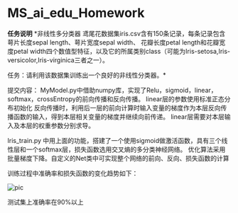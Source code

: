 # MS_ai_edu_Homework
**任务说明**
*非线性多分类器
鸢尾花数据集iris.csv含有150条记录，每条记录包含萼片长度sepal length、萼片宽度sepal width、 花瓣长度petal length和花瓣宽度petal width四个数值型特征，以及它的所属类别class（可能为Iris-setosa,Iris-versicolor,Iris-virginica三者之一）。

任务：请利用该数据集训练出一个良好的非线性分类器。*

提交内容：
MyModel.py中借助numpy库，实现了Relu，sigmoid，linear，softmax，crossEntropy的前向传播和反向传播。
linear层的参数使用标准正态分布初始化
反向传播时，利用后一层的前向计算时输入变量的梯度作为本层反向传播函数的输入，得到本层相关变量的梯度并继续向前传递。
linear层需要对本层输入及本层的权重参数分别求导。




Iris_train.py 中用上面的功能，搭建了一个使用sigmoid做激活函数，具有三个线性层和一个softmax层，损失函数选用交叉熵的多分类神经网络。
优化算法采用批量梯度下降。自定义的Net类中可实现整个网络的前向、反向、损失函数的计算

训练过程中准确率和损失函数的变化趋势如下：


![pic](https://github.com/yulong-XJTU/MS_ai_edu_Homework/blob/iris_classification/acc_loss.PNG)

测试集上准确率在90%以上
